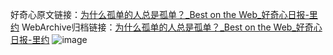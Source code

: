 好奇心原文链接：[为什么孤单的人总是孤单？_Best on the Web_好奇心日报-里约](https://www.qdaily.com/articles/12396.html)
WebArchive归档链接：[为什么孤单的人总是孤单？_Best on the Web_好奇心日报-里约](http://web.archive.org/web/20190623172643/https://www.qdaily.com/articles/12396.html)
![image](http://ww3.sinaimg.cn/large/007d5XDply1g3wjp7acupj30u02iv7qo)